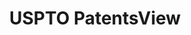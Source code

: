 ---
bigquery: https://console.cloud.google.com/bigquery?p=patents-public-data&d=patentsview&page=dataset
citation: Attribution should be given to PatentsView for use, distribution, or derivative
  works.
code: https://github.com/CSSIP-AIR/PatentsView-Code-Snippets/
contributors: USPTO
cost: None
description: 'PatentsView includes US patent data including raw data (summaries, applications,
  pregrant applications), disambugations of inventors and assignees, and inventor
  gender estimates.  Also foreign priority data, # of figures and sheets, and government
  interest statements.'
documentation: https://patentsview.org/query/builder-faqs
last_edit: Mon, 04 Apr 2022 19:02:57 GMT
location: https://patentsview.org/
maintained_by: USPTO
record_creation_timestamp: 12/2/2020 17:20:46
schema_fields: '[''num'', ''f102_date'', ''organization'', ''city'', ''state'', ''action_date'',
  ''reldocno'', ''designation'', ''male_flag'', ''disamb_assignee_id_20190312'', ''disamb_inventor_id_20201229'',
  ''name_last'', ''rel_id'', ''assignee_id'', ''term_extension'', ''disamb_assignee_id_20190820'',
  ''ipc_class'', ''subgroup'', ''disamb_assignee_id_20200929'', ''disamb_inventor_id_20190820'',
  ''_371_date'', ''subsection_id'', ''location_id'', ''disamb_inventor_id_20171226'',
  ''mainclass_id'', ''text'', ''latlong'', ''ipc_version_indicator'', ''disamb_assignee_id_20200331'',
  ''classification_data_source'', ''county_fips'', ''latitude'', ''uuid'', ''country'',
  ''dependent'', ''sector_title'', ''organization_id'', ''subgroup_id'', ''title'',
  ''name'', ''disamb_inventor_id_20200630'', ''withdrawn'', ''citation_id'', ''num_claims'',
  ''term_grant'', ''kind'', ''doctype'', ''relkind'', ''name_first'', ''doc_type'',
  ''deceased'', ''abstract'', ''length'', ''id'', ''fname'', ''term_disclaimer'',
  ''disamb_assignee_id_20200630'', ''role'', ''sequence'', ''section'', ''field_title'',
  ''publication_number'', ''type'', ''disamb_inventor_id_20200929'', ''country_transformed'',
  ''category'', ''level_two'', ''rule_47'', ''exemplary'', ''date'', ''group'', ''inventor_id'',
  ''subclass'', ''series_code'', ''application_id'', ''rawinventor_id'', ''contract_award_number'',
  ''num_figures'', ''subcategory_id'', ''rawlocation_id'', ''county'', ''subclass_id'',
  ''disamb_inventor_id_20170808'', ''lapse_of_patent'', ''disamb_inventor_id_20180528'',
  ''patent_id'', ''filename'', ''attribution_status'', ''disamb_assignee_id_20191008'',
  ''number'', ''section_id'', ''disamb_inventor_id_20191008'', ''gi_statement'', ''category_id'',
  ''classification_value'', ''latin_name'', ''main_group'', ''disamb_inventor_id_20170307'',
  ''group_id'', ''field_id'', ''state_fips'', ''num_sheets'', ''level_three'', ''_102_date'',
  ''status'', ''disclaimer_date'', ''applicant_type'', ''disamb_inventor_id_20181127'',
  ''disamb_inventor_id_20191231'', ''variety'', ''male'', ''classification_status'',
  ''symbol_position'', ''disamb_inventor_id_20200331'', ''longitude'', ''level_one'',
  ''f371_date'', ''lawyer_id'', ''classification_level'', ''lname'', ''disamb_inventor_id_20171003'',
  ''rawassignee_id'', ''disamb_assignee_id_20191231'', ''disamb_inventor_id_20190312'',
  ''disamb_assignee_id_20181127'']'
shortname: patentsview
tags:
- disambiguation
- United States
- gender
terms_of_use: Creative Commons Attribution 4.0 International License.
timeframe: 1963-1999
title: USPTO PatentsView
uuid: cf1780b1-e265-4e49-8d1d-83b9cfe0fd9a
---